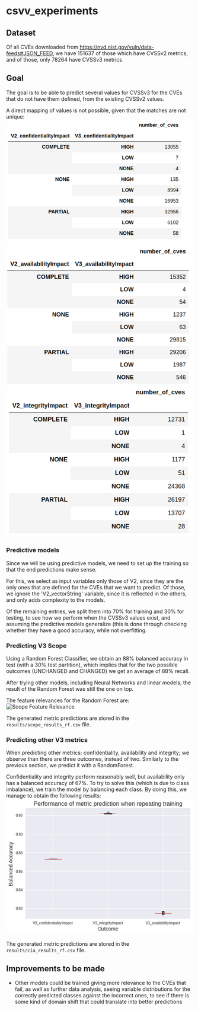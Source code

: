# csvv_experiments

## Dataset
Of all CVEs downloaded from https://nvd.nist.gov/vuln/data-feeds#JSON_FEED, we have 151637 of those which have CVSSv2 metrics, 
and of those, only 78264 have CVSSv3 metrics

## Goal
The goal is to be able to predict several values for CVSSv3 for the CVEs that do not have them defined, from the existing CVSSv2 values.

A direct mapping of values is not possible, given that the matches are not unique:
![Confidentiallity Mapping](images/confidentiality_mapping.png)
![Availability Mapping](images/availability_mapping.png)
![Integrity Mapping](images/integrity_mapping.png)

### Predictive models
Since we will be using predictive models, we need to set up the training so that the end predictions make sense.

For this, we select as input variables only those of V2, since they are the only ones that are defined for the CVEs that we want to predict. Of those, we ignore the 'V2_vectorString' variable, since it is reflected in the others, and only adds complexity to the models.

Of the remaining entries, we split them into 70% for training and 30% for testing, to see how we perform when the CVSSv3 values exist, and assuming the predictive models generalize (this is done through checking whether they have a good accuracy, while not overfitting.

### Predicting V3 Scope
Using a Random Forest Classifier, we obtain an 88% balanced accuracy in test (with a 30% test partition), which implies that for the two possible outcomes (UNCHANGED and CHANGED) we get an average of 88% recall.

After trying other models, including Neural Networks and linear models, the result of the Random Forest was still the one on top.

The feature relevances for the Random Forest are:
![Scope Feature Relevance](images/feature_relevances.png)

The generated metric predictions are stored in the `results/scope_results_rf.csv` file.

### Predicting other V3 metrics
When predicting other metrics: confidentiality, availability and integrity; we observe than there are three outcomes, instead of two.
Similarly to the previous section, we predict it with a RandomForest.

Confidentiality and integrity perform reasonably well, but availability only has a balanced accuracy of 67%. To try to solve this (which is due to class imbalance), we train the model by balancing each class. By doing this, we manage to obtain the following results:
![Metric results](images/metric_results.png)

The generated metric predictions are stored in the `results/cia_results_rf.csv` file.


## Improvements to be made
* Other models could be trained giving more relevance to the CVEs that fail, as well as further data analysis, seeing variable distributions for the correctly predicted classes against the incorrect ones, to see if there is some kind of domain shift that could translate into better predictions